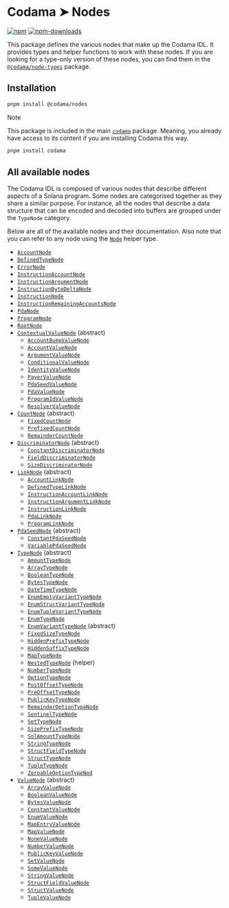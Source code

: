 # Codama ➤ Nodes

[![npm][npm-image]][npm-url]
[![npm-downloads][npm-downloads-image]][npm-url]

[npm-downloads-image]: https://img.shields.io/npm/dm/@codama/nodes.svg?style=flat
[npm-image]: https://img.shields.io/npm/v/@codama/nodes.svg?style=flat&label=%40codama%2Fnodes
[npm-url]: https://www.npmjs.com/package/@codama/nodes

This package defines the various nodes that make up the Codama IDL. It provides types and helper functions to work with these nodes. If you are looking for a type-only version of these nodes, you can find them in the [`@codama/node-types`](../node-types) package.

## Installation

```sh
pnpm install @codama/nodes
```

> [!NOTE]
> This package is included in the main [`codama`](../library) package. Meaning, you already have access to its content if you are installing Codama this way.
>
> ```sh
> pnpm install codama
> ```

## All available nodes

The Codama IDL is composed of various nodes that describe different aspects of a Solana program. Some nodes are categorised together as they share a similar purpose. For instance, all the nodes that describe a data structure that can be encoded and decoded into buffers are grouped under the `TypeNode` category.

Below are all of the available nodes and their documentation. Also note that you can refer to any node using the [`Node`](./docs/README.md) helper type.

-   [`AccountNode`](./docs/AccountNode.md)
-   [`DefinedTypeNode`](./docs/DefinedTypeNode.md)
-   [`ErrorNode`](./docs/ErrorNode.md)
-   [`InstructionAccountNode`](./docs/InstructionAccountNode.md)
-   [`InstructionArgumentNode`](./docs/InstructionArgumentNode.md)
-   [`InstructionByteDeltaNode`](./docs/InstructionByteDeltaNode.md)
-   [`InstructionNode`](./docs/InstructionNode.md)
-   [`InstructionRemainingAccountsNode`](./docs/InstructionRemainingAccountsNode.md)
-   [`PdaNode`](./docs/PdaNode.md)
-   [`ProgramNode`](./docs/ProgramNode.md)
-   [`RootNode`](./docs/RootNode.md)
-   [`ContextualValueNode`](./docs/contextualValueNodes/README.md) (abstract)
    -   [`AccountBumpValueNode`](./docs/contextualValueNodes/AccountBumpValueNode.md)
    -   [`AccountValueNode`](./docs/contextualValueNodes/AccountValueNode.md)
    -   [`ArgumentValueNode`](./docs/contextualValueNodes/ArgumentValueNode.md)
    -   [`ConditionalValueNode`](./docs/contextualValueNodes/ConditionalValueNode.md)
    -   [`IdentityValueNode`](./docs/contextualValueNodes/IdentityValueNode.md)
    -   [`PayerValueNode`](./docs/contextualValueNodes/PayerValueNode.md)
    -   [`PdaSeedValueNode`](./docs/contextualValueNodes/PdaSeedValueNode.md)
    -   [`PdaValueNode`](./docs/contextualValueNodes/PdaValueNode.md)
    -   [`ProgramIdValueNode`](./docs/contextualValueNodes/ProgramIdValueNode.md)
    -   [`ResolverValueNode`](./docs/contextualValueNodes/ResolverValueNodemds)
-   [`CountNode`](./docs/countNodes/README.md) (abstract)
    -   [`FixedCountNode`](./docs/countNodes/FixedCountNode.md)
    -   [`PrefixedCountNode`](./docs/countNodes/PrefixedCountNode.md)
    -   [`RemainderCountNode`](./docs/countNodes/RemainderCountNodemds)
-   [`DiscriminatorNode`](./docs/discriminatorNodes/README.md) (abstract)
    -   [`ConstantDiscriminatorNode`](./docs/discriminatorNodes/ConstantDiscriminatorNode.md)
    -   [`FieldDiscriminatorNode`](./docs/discriminatorNodes/FieldDiscriminatorNode.md)
    -   [`SizeDiscriminatorNode`](./docs/discriminatorNodes/SizeDiscriminatorNodemds)
-   [`LinkNode`](./docs/linkNodes/README.md) (abstract)
    -   [`AccountLinkNode`](./docs/linkNodes/AccountLinkNode.md)
    -   [`DefinedTypeLinkNode`](./docs/linkNodes/DefinedTypeLinkNode.md)
    -   [`InstructionAccountLinkNode`](./docs/linkNodes/InstructionAccountLinkNode.md)
    -   [`InstructionArgumentLinkNode`](./docs/linkNodes/InstructionArgumentLinkNode.md)
    -   [`InstructionLinkNode`](./docs/linkNodes/InstructionLinkNode.md)
    -   [`PdaLinkNode`](./docs/linkNodes/PdaLinkNode.md)
    -   [`ProgramLinkNode`](./docs/linkNodes/ProgramLinkNode.md)
-   [`PdaSeedNode`](./docs/pdaSeedNodes/README.md) (abstract)
    -   [`ConstantPdaSeedNode`](./docs/pdaSeedNodes/ConstantPdaSeedNode.md)
    -   [`VariablePdaSeedNode`](./docs/pdaSeedNodes/VariablePdaSeedNode.md)
-   [`TypeNode`](./docs/typeNodes/README.md) (abstract)
    -   [`AmountTypeNode`](./docs/typeNodes/AmountTypeNode.md)
    -   [`ArrayTypeNode`](./docs/typeNodes/ArrayTypeNode.md)
    -   [`BooleanTypeNode`](./docs/typeNodes/BooleanTypeNode.md)
    -   [`BytesTypeNode`](./docs/typeNodes/BytesTypeNode.md)
    -   [`DateTimeTypeNode`](./docs/typeNodes/DateTimeTypeNode.md)
    -   [`EnumEmptyVariantTypeNode`](./docs/typeNodes/EnumEmptyVariantTypeNode.md)
    -   [`EnumStructVariantTypeNode`](./docs/typeNodes/EnumStructVariantTypeNode.md)
    -   [`EnumTupleVariantTypeNode`](./docs/typeNodes/EnumTupleVariantTypeNode.md)
    -   [`EnumTypeNode`](./docs/typeNodes/EnumTypeNode.md)
    -   [`EnumVariantTypeNode`](./docs/typeNodes/EnumVariantTypeNode.md) (abstract)
    -   [`FixedSizeTypeNode`](./docs/typeNodes/FixedSizeTypeNode.md)
    -   [`HiddenPrefixTypeNode`](./docs/typeNodes/HiddenPrefixTypeNode.md)
    -   [`HiddenSuffixTypeNode`](./docs/typeNodes/HiddenSuffixTypeNode.md)
    -   [`MapTypeNode`](./docs/typeNodes/MapTypeNode.md)
    -   [`NestedTypeNode`](./docs/typeNodes/NestedTypeNode.md) (helper)
    -   [`NumberTypeNode`](./docs/typeNodes/NumberTypeNode.md)
    -   [`OptionTypeNode`](./docs/typeNodes/OptionTypeNode.md)
    -   [`PostOffsetTypeNode`](./docs/typeNodes/PostOffsetTypeNode.md)
    -   [`PreOffsetTypeNode`](./docs/typeNodes/PreOffsetTypeNode.md)
    -   [`PublicKeyTypeNode`](./docs/typeNodes/PublicKeyTypeNode.md)
    -   [`RemainderOptionTypeNode`](./docs/typeNodes/RemainderOptionTypeNode.md)
    -   [`SentinelTypeNode`](./docs/typeNodes/SentinelTypeNode.md)
    -   [`SetTypeNode`](./docs/typeNodes/SetTypeNode.md)
    -   [`SizePrefixTypeNode`](./docs/typeNodes/SizePrefixTypeNode.md)
    -   [`SolAmountTypeNode`](./docs/typeNodes/SolAmountTypeNode.md)
    -   [`StringTypeNode`](./docs/typeNodes/StringTypeNode.md)
    -   [`StructFieldTypeNode`](./docs/typeNodes/StructFieldTypeNode.md)
    -   [`StructTypeNode`](./docs/typeNodes/StructTypeNode.md)
    -   [`TupleTypeNode`](./docs/typeNodes/TupleTypeNode.md)
    -   [`ZeroableOptionTypeNod`](./docs/typeNodes/ZeroableOptionTypeNod.md)
-   [`ValueNode`](./docs/valueNodes/README.md) (abstract)
    -   [`ArrayValueNode`](./docs/valueNodes/ArrayValueNode.md)
    -   [`BooleanValueNode`](./docs/valueNodes/BooleanValueNode.md)
    -   [`BytesValueNode`](./docs/valueNodes/BytesValueNode.md)
    -   [`ConstantValueNode`](./docs/valueNodes/ConstantValueNode.md)
    -   [`EnumValueNode`](./docs/valueNodes/EnumValueNode.md)
    -   [`MapEntryValueNode`](./docs/valueNodes/MapEntryValueNode.md)
    -   [`MapValueNode`](./docs/valueNodes/MapValueNode.md)
    -   [`NoneValueNode`](./docs/valueNodes/NoneValueNode.md)
    -   [`NumberValueNode`](./docs/valueNodes/NumberValueNode.md)
    -   [`PublicKeyValueNode`](./docs/valueNodes/PublicKeyValueNode.md)
    -   [`SetValueNode`](./docs/valueNodes/SetValueNode.md)
    -   [`SomeValueNode`](./docs/valueNodes/SomeValueNode.md)
    -   [`StringValueNode`](./docs/valueNodes/StringValueNode.md)
    -   [`StructFieldValueNode`](./docs/valueNodes/StructFieldValueNode.md)
    -   [`StructValueNode`](./docs/valueNodes/StructValueNode.md)
    -   [`TupleValueNode`](./docs/valueNodes/TupleValueNode.md)

